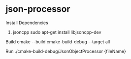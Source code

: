 # json-processor

Install Dependencies
1. jsoncpp
sudo apt-get install libjsoncpp-dev

Build
cmake --build cmake-build-debug --target all

Run
./cmake-build-debug/JsonObjectProcessor {fileName}
